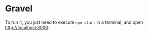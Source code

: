 # Gravel

To run it, you just need to execute `npm start` in a terminal, and open
[http://localhost:3000](http://localhost:3000).
